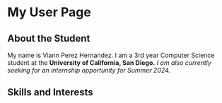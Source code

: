 # My User Page
## About the Student
My name is Viann Perez Hernandez. I am a 3rd year Computer Science student at the **University of California, San Diego.** 
*I am also currently seeking for an internship opportunity for Summer 2024.* 

## Skills and Interests







